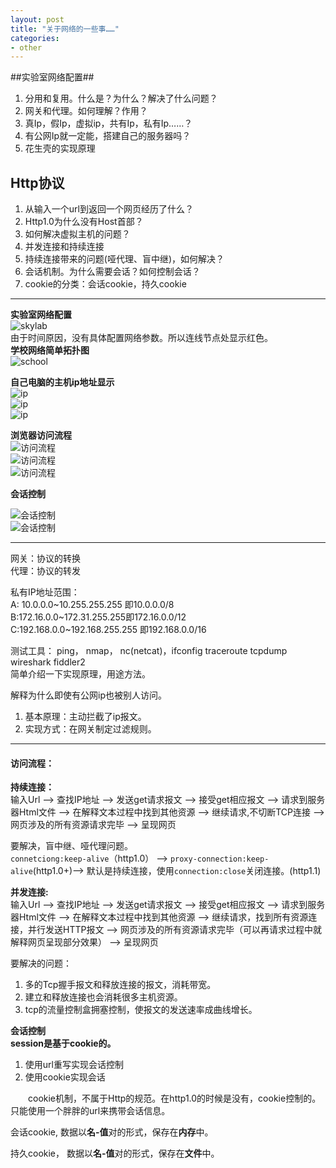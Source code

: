 ```yaml
---
layout: post
title: "关于网络的一些事……"
categories:
- other
---
```


##实验室网络配置##

1. 分用和复用。什么是？为什么？解决了什么问题？
2. 网关和代理。如何理解？作用？
3. 真Ip，假Ip，虚拟ip，共有Ip，私有Ip……？
4. 有公网Ip就一定能，搭建自己的服务器吗？
5. 花生壳的实现原理

## Http协议 ##
1. 从输入一个url到返回一个网页经历了什么？
2. Http1.0为什么没有Host首部？
3. 如何解决虚拟主机的问题？
4. 并发连接和持续连接
5. 持续连接带来的问题(哑代理、盲中继)，如何解决？
6. 会话机制。为什么需要会话？如何控制会话？
7. cookie的分类：会话cookie，持久cookie


----

**实验室网络配置**<br/>
![skylab](/img/skylab.jpg)<br/>
由于时间原因，没有具体配置网络参数。所以连线节点处显示红色。<br/>
**学校网络简单拓扑图**<br/>
![school](/img/school.jpg)<br/>

**自己电脑的主机ip地址显示**<br/>
![ip](/img/ip.jpg)<br/>
![ip](/img/ipconfig.jpg)<br/>
![ip](/img/windows_ip_configure.jpg)<br/>

**浏览器访问流程**<br/>
![访问流程](/img/vist_web.png)<br/>
![访问流程](/img/http_message.jpg)<br/>
![访问流程](/img/tcp_before_http.jpg)<br/>

**会话控制**<br/>

![会话控制](/img/tcp_before_http.jpg)<br/>
![会话控制](/img/session_chosing.jpg)<br/>

----

网关：协议的转换<br/>
代理：协议的转发<br/>

私有IP地址范围：<br/>
A: 10.0.0.0~10.255.255.255 即10.0.0.0/8<br/>
B:172.16.0.0~172.31.255.255即172.16.0.0/12<br/>
C:192.168.0.0~192.168.255.255 即192.168.0.0/16<br/>

测试工具：
ping， nmap， nc(netcat)，ifconfig traceroute tcpdump wireshark fiddler2<br/>
简单介绍一下实现原理，用途方法。

解释为什么即使有公网ip也被别人访问。<br/>

1. 基本原理：主动拦截了ip报文。
2. 实现方式：在网关制定过滤规则。

----

#### 访问流程： ####
**持续连接：**<br/>
输入Url --> 查找IP地址 --> 发送get请求报文 --> 接受get相应报文 --> 请求到服务器Html文件 --> 在解释文本过程中找到其他资源 --> 继续请求,不切断TCP连接 --> 网页涉及的所有资源请求完毕 --> 呈现网页<br/>

要解决，盲中继、哑代理问题。<br/>
`connetciong:keep-alive`（http1.0） --> `proxy-connection:keep-alive`(http1.0+)--> 默认是持续连接，使用`connection:close`关闭连接。(http1.1)<br/>

**并发连接:**<br/>
输入Url --> 查找IP地址 --> 发送get请求报文 --> 接受get相应报文 --> 请求到服务器Html文件 --> 在解释文本过程中找到其他资源 --> 继续请求，找到所有资源连接，并行发送HTTP报文 --> 网页涉及的所有资源请求完毕（可以再请求过程中就解释网页呈现部分效果） --> 呈现网页<br/>

要解决的问题：
1. 多的Tcp握手报文和释放连接的报文，消耗带宽。
2. 建立和释放连接也会消耗很多主机资源。
3. tcp的流量控制盒拥塞控制，使报文的发送速率成曲线增长。

**会话控制**<br/>
**session是基于cookie的。**<br/>

1. 使用url重写实现会话控制
2. 使用cookie实现会话


&emsp;&emsp;cookie机制，不属于Http的规范。在http1.0的时候是没有，cookie控制的。只能使用一个胖胖的url来携带会话信息。

会话cookie,  数据以**名-值**对的形式，保存在**内存**中。

持久cookie， 数据以**名-值**对的形式，保存在**文件**中。
